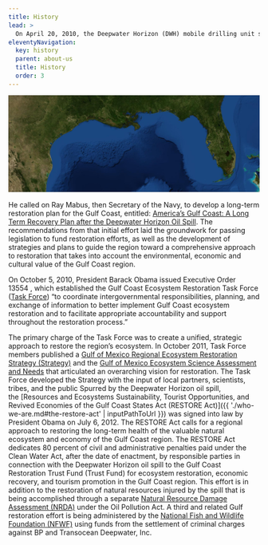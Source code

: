 ```yaml
---
title: History
lead: >
  On April 20, 2010, the Deepwater Horizon (DWH) mobile drilling unit suffered a catastrophic blowout in the Gulf of America and over the next 87 days approximately 4.9 million barrels of oil (206 million gallons) were released into the Gulf (U.S. District Court 2015), making the DWH disaster the largest oil spill in the history of the US. Furthermore, 11 workers were killed and 17 critically injured by the explosion and resulting fire. On June 15, 2010, President Obama issued a request to the people of the Gulf Coast and the rest of the nation to commit to the recovery of the region not only from the spill, but to address broader ecosystem challenges brought on by storms, development pressures and other stressors.
eleventyNavigation:
  key: history
  parent: about-us
  title: History
  order: 3
---
```


![Map of the Gulf coast](/img/PRDFT-Gulf-20150920.jpg)

He called on Ray Mabus, then Secretary of the Navy, to develop a long-term restoration plan for the Gulf Coast, entitled: [America’s Gulf Coast: A Long Term Recovery Plan after the Deepwater Horizon Oil Spill](/uploads/History_%20MabusReport.pdf). The recommendations from that initial effort laid the groundwork for passing legislation to fund restoration efforts, as well as the development of strategies and plans to guide the region toward a comprehensive approach to restoration that takes into account the environmental, economic and cultural value of the Gulf Coast region.

On October 5, 2010, President Barack Obama issued Executive Order 13554 , which established the Gulf Coast Ecosystem Restoration Task Force ([Task Force](https://archive.epa.gov/gulfcoasttaskforce/web/html/)) “to coordinate intergovernmental responsibilities, planning, and exchange of information to better implement Gulf Coast ecosystem restoration and to facilitate appropriate accountability and support throughout the restoration process.”

The primary charge of the Task Force was to create a unified, strategic approach to restore the region’s ecosystem. In October 2011, Task Force members published a [Gulf of Mexico Regional Ecosystem Restoration Strategy (Strategy)](/uploads/History_GCERTFStrategy.pdf) and the [Gulf of Mexico Ecosystem Science Assessment and Needs](/uploads/History_GCERTF_Science%20Doc%20Final%20042712.pdf) that articulated an overarching vision for restoration. The Task Force developed the Strategy with the input of local partners, scientists, tribes, and the public Spurred by the Deepwater Horizon oil spill, the [Resources and Ecosystems Sustainability, Tourist Opportunities, and Revived Economies of the Gulf Coast States Act (RESTORE Act)]({{ './who-we-are.md#the-restore-act' | inputPathToUrl }}) was signed into law by President Obama on July 6, 2012. The RESTORE Act calls for a regional approach to restoring the long-term health of the valuable natural ecosystem and economy of the Gulf Coast region. The RESTORE Act dedicates 80 percent of civil and administrative penalties paid under the Clean Water Act, after the date of enactment, by responsible parties in connection with the Deepwater Horizon oil spill to the Gulf Coast Restoration Trust Fund (Trust Fund) for ecosystem restoration, economic recovery, and tourism promotion in the Gulf Coast region. This effort is in addition to the restoration of natural resources injured by the spill that is being accomplished through a separate [Natural Resource Damage Assessment (NRDA)](http://www.gulfspillrestoration.noaa.gov/) under the Oil Pollution Act. A third and related Gulf restoration effort is being administered by the [National Fish and Wildlife Foundation (NFWF)](http://www.nfwf.org/gulf/Pages/home.aspx) using funds from the settlement of criminal charges against BP and Transocean Deepwater, Inc.
